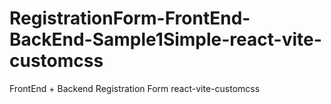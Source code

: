 # RegistrationForm-FrontEnd-BackEnd-Sample1Simple-react-vite-customcss
FrontEnd + Backend Registration Form react-vite-customcss
